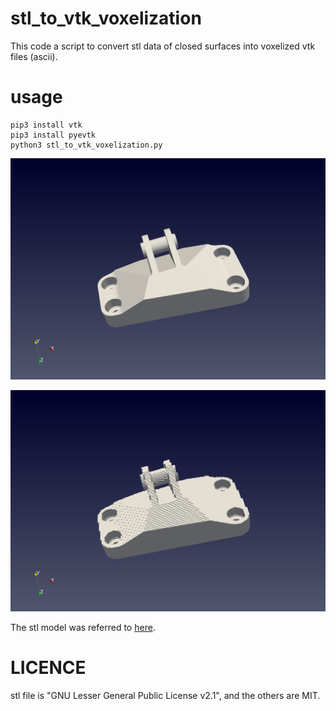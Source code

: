 # stl_to_vtk_voxelization

This code a script to convert stl data of closed surfaces into voxelized vtk files (ascii).

# usage

~~~
pip3 install vtk
pip3 install pyevtk
python3 stl_to_vtk_voxelization.py
~~~

![before](stl.png)

![after](voxel.png)


The stl model was referred to [here](https://github.com/thsmit/TopOpt_in_PETSc_wrapped_in_Python).

# LICENCE

stl file is "GNU Lesser General Public License v2.1", and the others are MIT.